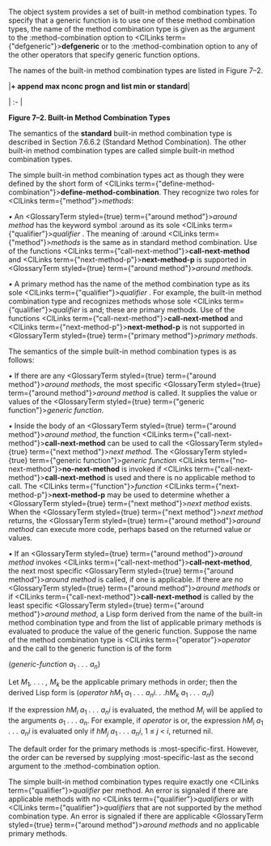  



The object system provides a set of built-in method combination types. To specify that a generic function is to use one of these method combination types, the name of the method combination type is given as the argument to the :method-combination option to <ClLinks  term={"defgeneric"}><b>defgeneric</b></ClLinks> or to the :method-combination option to any of the other operators that specify generic function options. 



The names of the built-in method combination types are listed in Figure 7–2. 



|**+ append max nconc progn and list min or standard**|

| :- |





**Figure 7–2. Built-in Method Combination Types** 



The semantics of the **standard** built-in method combination type is described in Section 7.6.6.2 (Standard Method Combination). The other built-in method combination types are called simple built-in method combination types. 



The simple built-in method combination types act as though they were defined by the short form of <ClLinks  term={"define-method-combination"}><b>define-method-combination</b></ClLinks>. They recognize two roles for <ClLinks  term={"method"}><i>methods</i></ClLinks>: 



*•* An <GlossaryTerm styled={true} term={"around method"}><i>around method</i></GlossaryTerm> has the keyword symbol :around as its sole <ClLinks  term={"qualifier"}><i>qualifier</i></ClLinks> . The meaning of :around <ClLinks  term={"method"}><i>methods</i></ClLinks> is the same as in standard method combination. Use of the functions <ClLinks  term={"call-next-method"}><b>call-next-method</b></ClLinks> and <ClLinks  term={"next-method-p"}><b>next-method-p</b></ClLinks> is supported in <GlossaryTerm styled={true} term={"around method"}><i>around methods</i></GlossaryTerm>. 



*•* A primary method has the name of the method combination type as its sole <ClLinks  term={"qualifier"}><i>qualifier</i></ClLinks> . For example, the built-in method combination type and recognizes methods whose sole <ClLinks  term={"qualifier"}><i>qualifier</i></ClLinks> is and; these are primary methods. Use of the functions <ClLinks  term={"call-next-method"}><b>call-next-method</b></ClLinks> and <ClLinks  term={"next-method-p"}><b>next-method-p</b></ClLinks> is not supported in <GlossaryTerm styled={true} term={"primary method"}><i>primary methods</i></GlossaryTerm>. 



The semantics of the simple built-in method combination types is as follows: 



*•* If there are any <GlossaryTerm styled={true} term={"around method"}><i>around methods</i></GlossaryTerm>, the most specific <GlossaryTerm styled={true} term={"around method"}><i>around method</i></GlossaryTerm> is called. It supplies the value or values of the <GlossaryTerm styled={true} term={"generic function"}><i>generic function</i></GlossaryTerm>. 



*•* Inside the body of an <GlossaryTerm styled={true} term={"around method"}><i>around method</i></GlossaryTerm>, the function <ClLinks  term={"call-next-method"}><b>call-next-method</b></ClLinks> can be used to call the <GlossaryTerm styled={true} term={"next method"}><i>next method</i></GlossaryTerm>. The <GlossaryTerm styled={true} term={"generic function"}><i>generic function</i></GlossaryTerm> <ClLinks  term={"no-next-method"}><b>no-next-method</b></ClLinks> is invoked if <ClLinks  term={"call-next-method"}><b>call-next-method</b></ClLinks> is used and there is no applicable method to call. The <ClLinks  term={"function"}><i>function</i></ClLinks> <ClLinks  term={"next-method-p"}><b>next-method-p</b></ClLinks> may be used to determine whether a <GlossaryTerm styled={true} term={"next method"}><i>next method</i></GlossaryTerm> exists. When the <GlossaryTerm styled={true} term={"next method"}><i>next method</i></GlossaryTerm> returns, the <GlossaryTerm styled={true} term={"around method"}><i>around method</i></GlossaryTerm> can execute more code, perhaps based on the returned value or values. 







 



 



*•* If an <GlossaryTerm styled={true} term={"around method"}><i>around method</i></GlossaryTerm> invokes <ClLinks  term={"call-next-method"}><b>call-next-method</b></ClLinks>, the next most specific <GlossaryTerm styled={true} term={"around method"}><i>around method</i></GlossaryTerm> is called, if one is applicable. If there are no <GlossaryTerm styled={true} term={"around method"}><i>around methods</i></GlossaryTerm> or if <ClLinks  term={"call-next-method"}><b>call-next-method</b></ClLinks> is called by the least specific <GlossaryTerm styled={true} term={"around method"}><i>around method</i></GlossaryTerm>, a Lisp form derived from the name of the built-in method combination type and from the list of applicable primary methods is evaluated to produce the value of the generic function. Suppose the name of the method combination type is <ClLinks  term={"operator"}><i>operator</i></ClLinks> and the call to the generic function is of the form 



(<i>generic-function a</i><sub>1</sub> <i>. . . a<sub>n</sub></i>) 



Let <i>M</i><sub>1</sub><i>, . . . , M<sub>k</sub></i> be the applicable primary methods in order; then the derived Lisp form is (<i>operator hM</i><sub>1</sub> <i>a</i><sub>1</sub> <i>. . . a<sub>n</sub>i. . .hM<sub>k</sub> a</i><sub>1</sub> <i>. . . a<sub>n</sub>i</i>) 



If the expression <i>hM<sub>i</sub> a</i><sub>1</sub> <i>. . . a<sub>n</sub>i</i> is evaluated, the method <i>M<sub>i</sub></i> will be applied to the arguments <i>a</i><sub>1</sub> <i>. . . a<sub>n</sub></i>. For example, if <i>operator</i> is or, the expression <i>hM<sub>i</sub> a</i><sub>1</sub> <i>. . . a<sub>n</sub>i</i> is evaluated only if <i>hM<sub>j</sub> a</i><sub>1</sub> <i>. . . a<sub>n</sub>i</i>, 1 <i>≤ j</i> &lt; <i>i</i>, returned nil. 



The default order for the primary methods is :most-specific-first. However, the order can be reversed by supplying :most-specific-last as the second argument to the :method-combination option. 



The simple built-in method combination types require exactly one <ClLinks  term={"qualifier"}><i>qualifier</i></ClLinks> per method. An error is signaled if there are applicable methods with no <ClLinks  term={"qualifier"}><i>qualifiers</i></ClLinks> or with <ClLinks  term={"qualifier"}><i>qualifiers</i></ClLinks> that are not supported by the method combination type. An error is signaled if there are applicable <GlossaryTerm styled={true} term={"around method"}><i>around methods</i></GlossaryTerm> and no applicable primary methods. 




